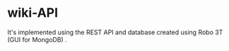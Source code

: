 # wiki-API
It's  implemented using the REST API and database created using Robo 3T (GUI for MongoDB) . 
